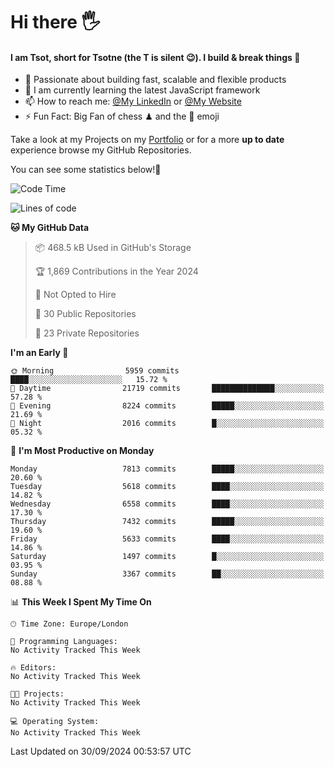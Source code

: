 # Hi there :raised_hand_with_fingers_splayed:
#### I am Tsot, short for Tsotne (the T is silent :wink:). I build & break things :space_invader:
- :telescope: Passionate about building fast, scalable and flexible products
- :seedling: I am currently learning the latest JavaScript framework 
- :mailbox: How to reach me: [@My LinkedIn](https://www.linkedin.com/in/tsotne-gvadzabia/) or [@My Website](https://tsotne.co.uk/contact)
- :zap: Fun Fact: Big Fan of chess ♟ and the 👾 emoji

Take a look at my Projects on my [Portfolio](https://tsotne.co.uk/) or for a more **up to date** experience browse my GitHub Repositories.

You can see some statistics below!:space_invader:
<!--START_SECTION:waka-->
![Code Time](http://img.shields.io/badge/Code%20Time-761%20hrs%202%20mins-blue)

![Lines of code](https://img.shields.io/badge/From%20Hello%20World%20I%27ve%20Written-13.6%20million%20lines%20of%20code-blue)

**🐱 My GitHub Data** 

> 📦 468.5 kB Used in GitHub's Storage 
 > 
> 🏆 1,869 Contributions in the Year 2024
 > 
> 🚫 Not Opted to Hire
 > 
> 📜 30 Public Repositories 
 > 
> 🔑 23 Private Repositories 
 > 
**I'm an Early 🐤** 

```text
🌞 Morning                5959 commits        ████░░░░░░░░░░░░░░░░░░░░░   15.72 % 
🌆 Daytime                21719 commits       ██████████████░░░░░░░░░░░   57.28 % 
🌃 Evening                8224 commits        █████░░░░░░░░░░░░░░░░░░░░   21.69 % 
🌙 Night                  2016 commits        █░░░░░░░░░░░░░░░░░░░░░░░░   05.32 % 
```
📅 **I'm Most Productive on Monday** 

```text
Monday                   7813 commits        █████░░░░░░░░░░░░░░░░░░░░   20.60 % 
Tuesday                  5618 commits        ████░░░░░░░░░░░░░░░░░░░░░   14.82 % 
Wednesday                6558 commits        ████░░░░░░░░░░░░░░░░░░░░░   17.30 % 
Thursday                 7432 commits        █████░░░░░░░░░░░░░░░░░░░░   19.60 % 
Friday                   5633 commits        ████░░░░░░░░░░░░░░░░░░░░░   14.86 % 
Saturday                 1497 commits        █░░░░░░░░░░░░░░░░░░░░░░░░   03.95 % 
Sunday                   3367 commits        ██░░░░░░░░░░░░░░░░░░░░░░░   08.88 % 
```


📊 **This Week I Spent My Time On** 

```text
🕑︎ Time Zone: Europe/London

💬 Programming Languages: 
No Activity Tracked This Week

🔥 Editors: 
No Activity Tracked This Week

🐱‍💻 Projects: 
No Activity Tracked This Week

💻 Operating System: 
No Activity Tracked This Week
```


 Last Updated on 30/09/2024 00:53:57 UTC
<!--END_SECTION:waka-->
